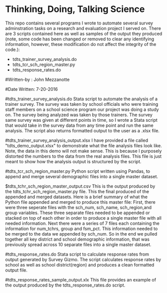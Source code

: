 # Thinking, Doing, Talking Science 
This repo contains several programs I wrote to automate several survey adminstration tasks on a research and evaluation project I served on. There are 3 scripts contained here as well as samples of the output they produced (note, some code has been changed or removed to clear any identifying information, however, these modification do not affect the integrity of the code.): 
- tdts_trainer_survey_analysis.do
- tdts_tcr_sch_region_master.py 
- tdts_response_rates.do   

#Written-by : 
John Mezzanotte

#Date Written:
7-20-2016

#tdts_trainer_survey_analysis.do
Stata script to automate the analysis of a trainer survey. The survey was taken by school officials who were training staff members on a school science program our project was doing a study on. The survey being analyzed was taken by those trainers. The survey same survey was given at different points in time, so I wrote a Stata script that would take in the survey data from any time point and run the same analysis. The script also returns formatted output to the user as a .xlsx file.

#tdts_trainer_survey_analysis_output.xlsx
I have provided a file called "tdts_demo_output.xlsx" to demonstrate what the file analysis files look like. Note, the 
data in this demo will not make sense. This is because I purposely distorted the numbers to the data from the real analysis files. This file is just meant to show how the analysis output is structured by the script.


#tdts_tcr_sch_region_master.py
Python script written using Pandas,  to append and merge several demographic files into a single master dataset. 

$tdts_tchr_sch_region_master_output.csv
This is the output produced by the tdts_tchr_sch_region_master.py file. This the final produced of the appended and merged datasets. Here is a brief summary of what the Python file appended and merged to produce this master file: 
First, there were three seperate files with the sch_num, sch_name,	sch_region,and group variables. These three separate files needed to be appended or stacked on top of each other in order to produce a single master file with all needed information. Next there were a series of 7 files each containing the information for num_tchrs, group and fsm_pct. This information needed to be merged to the data we appended by sch_num. So in the end we pulled together all key district and school demographic information, that was previously spread across 10 separate files into a single master dataset.



#tdts_response_rates.do 
Stata script to calculate response rates from output generated by Survey Gizmo. The script calculates response rates by school as well as school district(region) and produces a clean formatted output file.

#tdts_response_rates_sample_output.xlx
This file provides an example of the output produced by the tdts_response_rates.do script.
